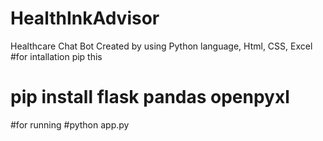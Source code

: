 # HealthInkAdvisor
Healthcare Chat Bot Created  by using Python language, Html, CSS, Excel 
#for intallation pip this
# pip install flask pandas openpyxl


#for running 
#python app.py

